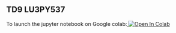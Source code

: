 ## TD9 LU3PY537
To launch the jupyter notebook on Google colab:<a target="_blank" href="https://colab.research.google.com/github/fserret/LU3PY537_TD9">
  <img src="https://colab.research.google.com/assets/colab-badge.svg" alt="Open In Colab"/>
</a>